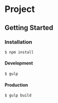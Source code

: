 # Project

## Getting Started

### Installation

```
$ npm install
```

#### Development
```
$ gulp
```

#### Production
```
$ gulp build
```

